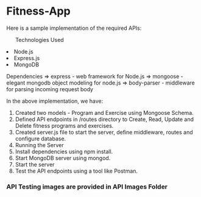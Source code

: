 # Fitness-App

Here is a sample implementation of the required APIs:

<ul>Technologies Used</ul>
  <li>Node.js</li>
  <li>Express.js</li>
  <li>MongoDB</li>

Dependencies
=> express - web framework for Node.js
=> mongoose - elegant mongodb object modeling for node.js
=> body-parser - middleware for parsing incoming request body


In the above implementation, we have:

1) Created two models - Program and Exercise using Mongoose Schema.
2) Defined API endpoints in /routes directory to Create, Read, Update and Delete fitness programs and exercises.
3) Created server.js file to start the server, define middleware, routes and configure database.
4) Running the Server
5) Install dependencies using npm install.
6) Start MongoDB server using mongod.
7) Start the server 
8) Test the API endpoints using a tool like Postman.

<h3>API Testing images are provided in API Images Folder
